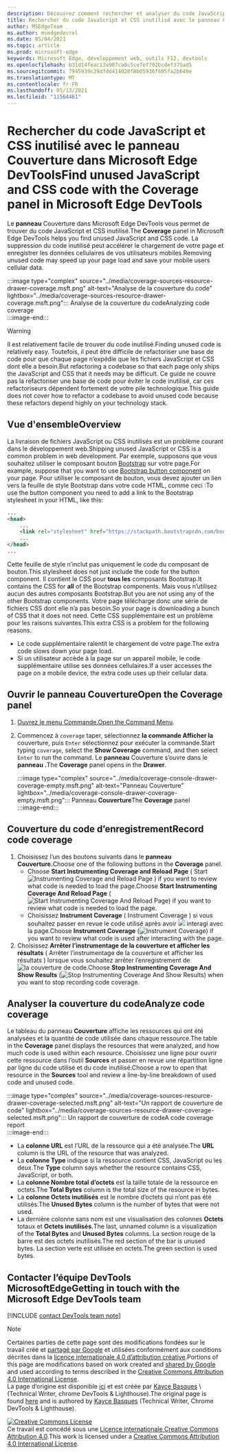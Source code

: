 ```yaml
---
description: Découvrez comment rechercher et analyser du code JavaScript et CSS inutilisé dans Microsoft Edge DevTools.
title: Rechercher du code JavaScript et CSS inutilisé avec le panneau Couverture dans Microsoft Edge DevTools
author: MSEdgeTeam
ms.author: msedgedevrel
ms.date: 05/04/2021
ms.topic: article
ms.prod: microsoft-edge
keywords: Microsoft Edge, développement web, outils F12, devtools
ms.openlocfilehash: b31d14feac13a907ca0c5ce7ef702bcdef375ad5
ms.sourcegitcommit: 7945939c29dfdd414020f8b05936f605fa2b640e
ms.translationtype: MT
ms.contentlocale: fr-FR
ms.lasthandoff: 05/13/2021
ms.locfileid: "11564461"
---
```

<!-- Copyright Kayce Basques 

   Licensed under the Apache License, Version 2.0 (the "License");
   you may not use this file except in compliance with the License.
   You may obtain a copy of the License at

       https://www.apache.org/licenses/LICENSE-2.0

   Unless required by applicable law or agreed to in writing, software
   distributed under the License is distributed on an "AS IS" BASIS,
   WITHOUT WARRANTIES OR CONDITIONS OF ANY KIND, either express or implied.
   See the License for the specific language governing permissions and
   limitations under the License.  -->
# <a name="find-unused-javascript-and-css-code-with-the-coverage-panel-in-microsoft-edge-devtools"></a><span data-ttu-id="40075-104">Rechercher du code JavaScript et CSS inutilisé avec le panneau Couverture dans Microsoft Edge DevTools</span><span class="sxs-lookup"><span data-stu-id="40075-104">Find unused JavaScript and CSS code with the Coverage panel in Microsoft Edge DevTools</span></span>  

<span data-ttu-id="40075-105">Le **panneau** Couverture dans Microsoft Edge DevTools vous permet de trouver du code JavaScript et CSS inutilisé.</span><span class="sxs-lookup"><span data-stu-id="40075-105">The **Coverage** panel in Microsoft Edge DevTools helps you find unused JavaScript and CSS code.</span></span>  <span data-ttu-id="40075-106">La suppression du code inutilisé peut accélérer le chargement de votre page et enregistrer les données cellulaires de vos utilisateurs mobiles.</span><span class="sxs-lookup"><span data-stu-id="40075-106">Removing unused code may speed up your page load and save your mobile users cellular data.</span></span>  

:::image type="complex" source="../media/coverage-sources-resource-drawer-coverage.msft.png" alt-text="Analyse de la couverture du code" lightbox="../media/coverage-sources-resource-drawer-coverage.msft.png":::
   <span data-ttu-id="40075-108">Analyse de la couverture du code</span><span class="sxs-lookup"><span data-stu-id="40075-108">Analyzing code coverage</span></span>  
:::image-end:::  

> [!WARNING]
> <span data-ttu-id="40075-109">Il est relativement facile de trouver du code inutilisé.</span><span class="sxs-lookup"><span data-stu-id="40075-109">Finding unused code is relatively easy.</span></span>  <span data-ttu-id="40075-110">Toutefois, il peut être difficile de refactoriser une base de code pour que chaque page n’expédie que les fichiers JavaScript et CSS dont elle a besoin.</span><span class="sxs-lookup"><span data-stu-id="40075-110">But refactoring a codebase so that each page only ships the JavaScript and CSS that it needs may be difficult.</span></span>  <span data-ttu-id="40075-111">Ce guide ne couvre pas la refactoriser une base de code pour éviter le code inutilisé, car ces refactoriseurs dépendent fortement de votre pile technologique.</span><span class="sxs-lookup"><span data-stu-id="40075-111">This guide does not cover how to refactor a codebase to avoid unused code because these refactors depend highly on your technology stack.</span></span>  

## <a name="overview"></a><span data-ttu-id="40075-112">Vue d'ensemble</span><span class="sxs-lookup"><span data-stu-id="40075-112">Overview</span></span>  

<span data-ttu-id="40075-113">La livraison de fichiers JavaScript ou CSS inutilisés est un problème courant dans le développement web.</span><span class="sxs-lookup"><span data-stu-id="40075-113">Shipping unused JavaScript or CSS is a common problem in web development.</span></span>  <span data-ttu-id="40075-114">Par exemple, supposons que vous souhaitez utiliser le composant bouton [Bootstrap][BootstrapButtons] sur votre page.</span><span class="sxs-lookup"><span data-stu-id="40075-114">For example, suppose that you want to use [Bootstrap button component][BootstrapButtons] on your page.</span></span>  <span data-ttu-id="40075-115">Pour utiliser le composant de bouton, vous devez ajouter un lien vers la feuille de style Bootstrap dans votre code HTML, comme ceci :</span><span class="sxs-lookup"><span data-stu-id="40075-115">To use the button component you need to add a link to the Bootstrap stylesheet in your HTML, like this:</span></span>  

```html
...
<head>
    ...
    <link rel="stylesheet" href="https://stackpath.bootstrapcdn.com/bootstrap/4.3.1/css/bootstrap.min.css" integrity="sha384-ggOyR0iXCbMQv3Xipma34MD+dH/1fQ784/j6cY/iJTQUOhcWr7x9JvoRxT2MZw1T" crossorigin="anonymous">
    ...
</head>
...
```  

<span data-ttu-id="40075-116">Cette feuille de style n’inclut pas uniquement le code du composant de bouton.</span><span class="sxs-lookup"><span data-stu-id="40075-116">This stylesheet does not just include the code for the button component.</span></span>  <span data-ttu-id="40075-117">Il contient le CSS pour **tous les** composants Bootstrap.</span><span class="sxs-lookup"><span data-stu-id="40075-117">It contains the CSS for **all** of the Bootstrap components.</span></span>  <span data-ttu-id="40075-118">Mais vous n’utilisez aucun des autres composants Bootstrap.</span><span class="sxs-lookup"><span data-stu-id="40075-118">But you are not using any of the other Bootstrap components.</span></span>  <span data-ttu-id="40075-119">Votre page télécharge donc une série de fichiers CSS dont elle n’a pas besoin.</span><span class="sxs-lookup"><span data-stu-id="40075-119">So your page is downloading a bunch of CSS that it does not need.</span></span>  <span data-ttu-id="40075-120">Cette CSS supplémentaire est un problème pour les raisons suivantes.</span><span class="sxs-lookup"><span data-stu-id="40075-120">This extra CSS is a problem for the following reasons.</span></span>  

*   <span data-ttu-id="40075-121">Le code supplémentaire ralentit le chargement de votre page.</span><span class="sxs-lookup"><span data-stu-id="40075-121">The extra code slows down your page load.</span></span>  <!--Navigate to [Render-Blocking CSS][render].  -->  
*   <span data-ttu-id="40075-122">Si un utilisateur accède à la page sur un appareil mobile, le code supplémentaire utilise ses données cellulaires.</span><span class="sxs-lookup"><span data-stu-id="40075-122">If a user accesses the page on a mobile device, the extra code uses up their cellular data.</span></span>  
    
<!--[render]: /web/fundamentals/performance/critical-rendering-path/render-blocking-css  -->  

## <a name="open-the-coverage-panel"></a><span data-ttu-id="40075-123">Ouvrir le panneau Couverture</span><span class="sxs-lookup"><span data-stu-id="40075-123">Open the Coverage panel</span></span>  

1.  <span data-ttu-id="40075-124">[Ouvrez le menu Commande.][DevToolsCommandMenu]</span><span class="sxs-lookup"><span data-stu-id="40075-124">[Open the Command Menu][DevToolsCommandMenu].</span></span>  
1.  <span data-ttu-id="40075-125">Commencez à `coverage` taper, sélectionnez **la commande Afficher la** couverture, puis `Enter` sélectionnez pour exécuter la commande.</span><span class="sxs-lookup"><span data-stu-id="40075-125">Start typing `coverage`, select the **Show Coverage** command, and then select `Enter` to run the command.</span></span>  <span data-ttu-id="40075-126">Le **panneau** Couverture s’ouvre dans le **panneau .**</span><span class="sxs-lookup"><span data-stu-id="40075-126">The **Coverage** panel opens in the **Drawer**.</span></span>  

    :::image type="complex" source="../media/coverage-console-drawer-coverage-empty.msft.png" alt-text="Panneau Couverture" lightbox="../media/coverage-console-drawer-coverage-empty.msft.png":::
       <span data-ttu-id="40075-128">Panneau **Couverture**</span><span class="sxs-lookup"><span data-stu-id="40075-128">The **Coverage** panel</span></span>  
    :::image-end:::  
    
## <a name="record-code-coverage"></a><span data-ttu-id="40075-129">Couverture du code d’enregistrement</span><span class="sxs-lookup"><span data-stu-id="40075-129">Record code coverage</span></span>  

1.  <span data-ttu-id="40075-130">Choisissez l’un des boutons suivants dans le **panneau Couverture.**</span><span class="sxs-lookup"><span data-stu-id="40075-130">Choose one of the following buttons in the **Coverage** panel.</span></span>  
    *   <span data-ttu-id="40075-131">Choose **Start Instrumenting Coverage and Reload Page** \( Start ![ Instrumenting Coverage and Reload Page ](../media/reload-icon.msft.png) \) if you want to review what code is needed to load the page.</span><span class="sxs-lookup"><span data-stu-id="40075-131">Choose **Start Instrumenting Coverage And Reload Page** \(![Start Instrumenting Coverage And Reload Page](../media/reload-icon.msft.png)\) if you want to review what code is needed to load the page.</span></span>  
    *   <span data-ttu-id="40075-132">Choisissez **Instrument Coverage** \( Instrument Coverage \) si vous souhaitez passer en revue le code utilisé après avoir ![ ](../media/record-icon.msft.png) interagi avec la page.</span><span class="sxs-lookup"><span data-stu-id="40075-132">Choose **Instrument Coverage** \(![Instrument Coverage](../media/record-icon.msft.png)\) if you want to review what code is used after interacting with the page.</span></span>  
1.  <span data-ttu-id="40075-133">Choisissez **Arrêter l’instrumentage de la couverture et afficher les résultats** \( Arrêter l’instrumentage de la couverture et afficher les résultats \) lorsque vous souhaitez arrêter l’enregistrement de ![ la couverture de ](../media/stop-icon.msft.png) code.</span><span class="sxs-lookup"><span data-stu-id="40075-133">Choose **Stop Instrumenting Coverage And Show Results** \(![Stop Instrumenting Coverage And Show Results](../media/stop-icon.msft.png)\) when you want to stop recording code coverage.</span></span>  
    
## <a name="analyze-code-coverage"></a><span data-ttu-id="40075-134">Analyser la couverture du code</span><span class="sxs-lookup"><span data-stu-id="40075-134">Analyze code coverage</span></span>  

<span data-ttu-id="40075-135">Le tableau du panneau **Couverture** affiche les ressources qui ont été analysées et la quantité de code utilisée dans chaque ressource.</span><span class="sxs-lookup"><span data-stu-id="40075-135">The table in the **Coverage** panel displays the resources that were analyzed, and how much code is used within each resource.</span></span>  <span data-ttu-id="40075-136">Choisissez une ligne pour ouvrir cette ressource dans l’outil **Sources** et passer en revue une répartition ligne par ligne du code utilisé et du code inutilisé.</span><span class="sxs-lookup"><span data-stu-id="40075-136">Choose a row to open that resource in the **Sources** tool and review a line-by-line breakdown of used code and unused code.</span></span>  

:::image type="complex" source="../media/coverage-sources-resource-drawer-coverage-selected.msft.png" alt-text="Un rapport de couverture de code" lightbox="../media/coverage-sources-resource-drawer-coverage-selected.msft.png":::
   <span data-ttu-id="40075-138">Un rapport de couverture de code</span><span class="sxs-lookup"><span data-stu-id="40075-138">A code coverage report</span></span>  
:::image-end:::  

*   <span data-ttu-id="40075-139">La **colonne URL** est l’URL de la ressource qui a été analysée.</span><span class="sxs-lookup"><span data-stu-id="40075-139">The **URL** column is the URL of the resource that was analyzed.</span></span>  
*   <span data-ttu-id="40075-140">La **colonne Type** indique si la ressource contient CSS, JavaScript ou les deux.</span><span class="sxs-lookup"><span data-stu-id="40075-140">The **Type** column says whether the resource contains CSS, JavaScript, or both.</span></span>  
*   <span data-ttu-id="40075-141">La **colonne Nombre total d’octets** est la taille totale de la ressource en octets.</span><span class="sxs-lookup"><span data-stu-id="40075-141">The **Total Bytes** column is the total size of the resource in bytes.</span></span>  
*   <span data-ttu-id="40075-142">La **colonne Octets inutilisés** est le nombre d’octets qui n’ont pas été utilisés.</span><span class="sxs-lookup"><span data-stu-id="40075-142">The **Unused Bytes** column is the number of bytes that were not used.</span></span>  
*   <span data-ttu-id="40075-143">La dernière colonne sans nom est une visualisation des colonnes **Octets** totaux et **Octets inutilisés.**</span><span class="sxs-lookup"><span data-stu-id="40075-143">The last, unnamed column is a visualization of the **Total Bytes** and **Unused Bytes** columns.</span></span>  <span data-ttu-id="40075-144">La section rouge de la barre est des octets inutilisés.</span><span class="sxs-lookup"><span data-stu-id="40075-144">The red section of the bar is unused bytes.</span></span>  <span data-ttu-id="40075-145">La section verte est utilisée en octets.</span><span class="sxs-lookup"><span data-stu-id="40075-145">The green section is used bytes.</span></span>  
    
## <a name="getting-in-touch-with-the-microsoft-edge-devtools-team"></a><span data-ttu-id="40075-146">Contacter l’équipe DevTools MicrosoftEdge</span><span class="sxs-lookup"><span data-stu-id="40075-146">Getting in touch with the Microsoft Edge DevTools team</span></span>  

[!INCLUDE [contact DevTools team note](../includes/contact-devtools-team-note.md)]  

<!-- links -->  

[DevToolsCommandMenu]: ../command-menu/index.md "Exécuter des commandes avec le menu Microsoft Edge commande DevTools | Documents Microsoft"  

[BootstrapButtons]: https://getbootstrap.com/docs/4.3/components/buttons "Boutons - Bootstrap"  

> [!NOTE]
> <span data-ttu-id="40075-149">Certaines parties de cette page sont des modifications fondées sur le travail créé et [partagé par Google][GoogleSitePolicies] et utilisées conformément aux conditions décrites dans la [licence internationale 4,0 d’attribution créative][CCA4IL].</span><span class="sxs-lookup"><span data-stu-id="40075-149">Portions of this page are modifications based on work created and [shared by Google][GoogleSitePolicies] and used according to terms described in the [Creative Commons Attribution 4.0 International License][CCA4IL].</span></span>  
> <span data-ttu-id="40075-150">La page d’origine est disponible [ici](https://developers.google.com/web/tools/chrome-devtools/coverage/index) et est créée par [Kayce Basques][KayceBasques] \ (Technical Writer, chrome DevTools \& Lighthouse\).</span><span class="sxs-lookup"><span data-stu-id="40075-150">The original page is found [here](https://developers.google.com/web/tools/chrome-devtools/coverage/index) and is authored by [Kayce Basques][KayceBasques] \(Technical Writer, Chrome DevTools \& Lighthouse\).</span></span>  

[![Creative Commons License][CCby4Image]][CCA4IL]  
<span data-ttu-id="40075-152">Ce travail est concédé sous une [Licence internationale Creative Commons Attribution 4.0][CCA4IL].</span><span class="sxs-lookup"><span data-stu-id="40075-152">This work is licensed under a [Creative Commons Attribution 4.0 International License][CCA4IL].</span></span>  

[CCA4IL]: https://creativecommons.org/licenses/by/4.0  
[CCby4Image]: https://i.creativecommons.org/l/by/4.0/88x31.png  
[GoogleSitePolicies]: https://developers.google.com/terms/site-policies  
[KayceBasques]: https://developers.google.com/web/resources/contributors#kayce-basques  
